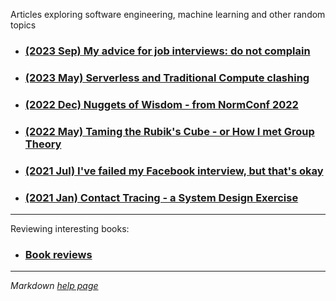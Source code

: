 Articles exploring software engineering, machine learning and other random topics
* ### [(2023 Sep) My advice for job interviews: do not complain](blog_posts/complaining.md)
* ### [(2023 May) Serverless and Traditional Compute clashing](blog_posts/serverless_clash.md) 
* ### [(2022 Dec) Nuggets of Wisdom - from NormConf 2022](blog_posts/normconf_summary.md)
* ### [(2022 May) Taming the Rubik's Cube - or How I met Group Theory](blog_posts/rubiks_cube.md)
* ### [(2021 Jul) I've failed my Facebook interview, but that's okay](blog_posts/facebook_interview.md)
* ### [(2021 Jan) Contact Tracing - a System Design Exercise](blog_posts/contact_tracing.md)

***

Reviewing interesting books:

* ### [Book reviews](book_reviews/index.md)

***

*Markdown [help page](markdown_help.md)*
